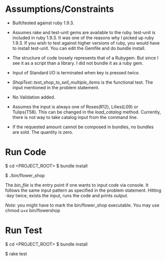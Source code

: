 # Assumptions/Constraints

- Built/tested against ruby 1.9.3.

- Assumes rake and test-unit gems are available to the ruby. test-unit is included in ruby 1.9.3. It was one of the reasons why I picked up ruby 1.9.3. If you wish to test against higher versions of ruby, you would have to install test-unit. You can edit the Gemfile and do bundle install.

- The structure of code loosely represents that of a Rubygem. But since I see it as a script than a library. I did not bundle it as a ruby gem.

- Input of Standard I/O is terminated when <ENTER> key is pressed *twice*.

- *ShopTest::test_shop_to_sell_multiple_items* is the functional test. The input mentioned in the problem statement.

- No Validation added.

- Assumes the input is always one of Roses(R12), Lilies(L09) or Tulips(T58). This can be changed in the *load_catalog* method. Currently, there is not way to take catalog input from the command line.

- If the requested amount cannot be composed in bundles, no bundles are sold. The quantity is zero.


# Run Code

$ cd <PROJECT_ROOT>
$ bundle install

$ ./bin/flower_shop

The *bin_file* is the entry point if one wants to input code via console. It follows the same input pattern as specified in the problem statement. Hitting *<enter>-key* twice, exists the input, runs the code and prints output.

*Note*: you might have to mark the bin/flower_shop executable. You may use chmod u+x bin/flowershop

# Run Test

$ cd <PROJECT_ROOT>
$ bundle install

$ rake test

